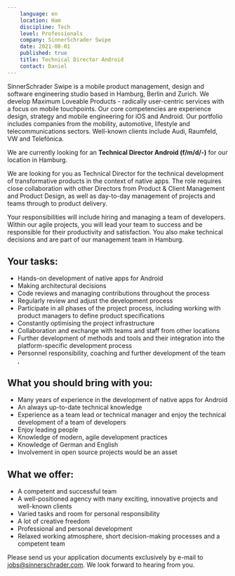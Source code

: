 ```yaml
---
    language: en
    location: Ham
    discipline: Tech
    level: Professionals
    company: SinnerSchrader Swipe
    date: 2021-08-01
    published: true
    title: Technical Director Android
    contact: Daniel
---
```


SinnerSchrader Swipe is a mobile product management, design and software engineering studio based in Hamburg, Berlin and Zurich. We develop Maximum Loveable Products - radically user-centric services with a focus on mobile touchpoints. Our core competencies are experience design, strategy and mobile engineering for iOS and Android. Our portfolio includes companies from the mobility, automotive, lifestyle and telecommunications sectors. Well-known clients include Audi, Raumfeld, VW and Telefónica.

We are currently looking for an **Technical Director Android (f/m/d/-)** for our location in Hamburg.

We are looking for you as Technical Director for the technical development of transformative products in the context of native apps. The role requires close collaboration with other Directors from Product & Client Management and Product Design, as well as day-to-day management of projects and teams through to product delivery.

Your responsibilities will include hiring and managing a team of developers. Within our agile projects, you will lead your team to success and be responsible for their productivity and satisfaction. You also make technical decisions and are part of our management team in Hamburg.

## Your tasks:
- Hands-on development of native apps for Android
- Making architectural decisions
- Code reviews and managing contributions throughout the process
- Regularly review and adjust the development process
- Participate in all phases of the project process, including working with product managers to define product specifications
- Constantly optimising the project infrastructure
- Collaboration and exchange with teams and staff from other locations
- Further development of methods and tools and their integration into the platform-specific development process
- Personnel responsibility, coaching and further development of the team ,

## What you should bring with you:
- Many years of experience in the development of native apps for Android
- An always up-to-date technical knowledge
- Experience as a team lead or technical manager and enjoy the technical development of a team of developers
- Enjoy leading people
- Knowledge of modern, agile development practices
- Knowledge of German and English
- Involvement in open source projects would be an asset

## What we offer:
- A competent and successful team
- A well-positioned agency with many exciting, innovative projects and well-known clients
- Varied tasks and room for personal responsibility
- A lot of creative freedom
- Professional and personal development
- Relaxed working atmosphere, short decision-making processes and a competent team

Please send us your application documents exclusively by e-mail to <jobs@sinnerschrader.com>. We look forward to hearing from you.
